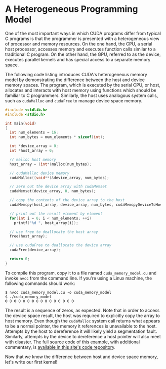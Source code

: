 # A Heterogeneous Programming Model

One of the most important ways in which CUDA programs differ from typical C
programs is that the programmer is presented with a heterogeneous view of
processor and memory resources. On the one hand, the CPU, a serial host
processor, accesses memory and executes function calls similar to a traditional
C program. On the other hand, the GPU, referred to as the device, executes
parallel kernels and has special access to a separate memory space.

The following code listing introduces CUDA's heterogeneous memory model by
demonstrating the difference between the host and device memory spaces. The
program, which is executed by the serial CPU, or host, allocates and interacts
with host memory using functions which should be familiar to C programmers.
Similarly, the host uses analogous system calls, such as `cudaMalloc` and
`cudaFree` to manage device space memory.

```c++
#include <stdlib.h>
#include <stdio.h>

int main(void)
{
  int num_elements = 16;
  int num_bytes = num_elements * sizeof(int);

  int *device_array = 0;
  int *host_array = 0;

  // malloc host memory
  host_array = (int*)malloc(num_bytes);

  // cudaMalloc device memory
  cudaMalloc((void**)&device_array, num_bytes);

  // zero out the device array with cudaMemset
  cudaMemset(device_array, 0, num_bytes);

  // copy the contents of the device array to the host
  cudaMemcpy(host_array, device_array, num_bytes, cudaMemcpyDeviceToHost);

  // print out the result element by element
  for(int i = 0; i < num_elements; ++i)
    printf("%d ", host_array[i]);

  // use free to deallocate the host array
  free(host_array);

  // use cudaFree to deallocate the device array
  cudaFree(device_array);

  return 0;
}
```

To compile this program, copy it to a file named `cuda_memory_model.cu` and
invoke `nvcc` from the command line. If you're using a Linux machine, the
following commands should work:

```
$ nvcc cuda_memory_model.cu -o cuda_memory_model
$ ./cuda_memory_model
0 0 0 0 0 0 0 0 0 0 0 0 0 0 0 0
```

The result is a sequence of zeros, as expected. Note that in order to access
the device space result, the host was required to explicitly copy the array to
host memory. Even though the `cudaMalloc` system call returns what appears to
be a normal pointer, the memory it references is unavailable to the host.
Attempts by the host to dereference it will likely yield a segmentation fault.
Similarly, attempts by the device to dereference a host pointer will also meet
with disaster. The full source code of this example, with additional
commentary, is [available in this site's code repository](cuda_memory_model.cu).

Now that we know the difference between host and device space memory, let's write our first kernel!

